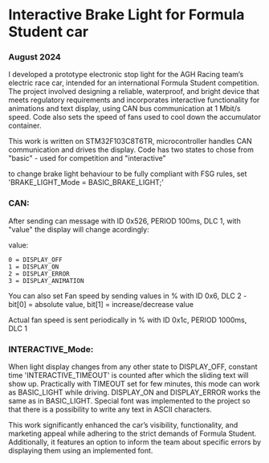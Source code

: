 # Interactive Brake Light for Formula Student car
### August 2024

I developed a prototype electronic stop light for the AGH Racing team’s electric race car, intended for an international Formula Student competition. The project involved designing a reliable, waterproof, and bright device that meets regulatory requirements and incorporates interactive functionality for animations and text display, using CAN bus communication at 1 Mbit/s speed. Code also sets the speed of fans used to cool down the accumulator container.

This work is written on STM32F103C8T6TR, microcontroller handles CAN communication and drives the display. Code has two states to chose from "basic" - used for competition and "interactive"
 
to change brake light behaviour to be fully compliant with FSG rules, set 'BRAKE_LIGHT_Mode = BASIC_BRAKE_LIGHT;'

### CAN:
After sending can message with ID 0x526, PERIOD 100ms, DLC 1, with "value" the display will change acordingly:

value:

    0 = DISPLAY_OFF
	1 = DISPLAY_ON
	2 = DISPLAY_ERROR
    3 = DISPLAY_ANIMATION

You can also set Fan speed by sending values in % with ID 0x6, DLC 2 - bit[0] = absolute value, bit[1] = increase/decrease value

Actual fan speed is sent periodically in % with ID 0x1c, PERIOD 1000ms, DLC 1

### INTERACTIVE_Mode:
When light display changes from any other state to DISPLAY_OFF,  constant time 'INTERACTIVE_TIMEOUT' is counted after which the sliding text will show up.
Practically with TIMEOUT set for few minutes, this mode can work as BASIC_LIGHT while driving.
DISPLAY_ON and DISPLAY_ERROR works the same as in BASIC_LIGHT.
Special font was implemented to the project so that there is a possibility to write any text in ASCII characters. 

This work significantly enhanced the car’s visibility, functionality, and marketing appeal while adhering to the strict demands of Formula Student. Additionally, it features an option to inform the team about specific errors by displaying them using an implemented font.
